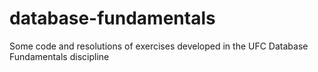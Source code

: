 # database-fundamentals
Some code and resolutions of exercises developed in the UFC Database Fundamentals discipline
